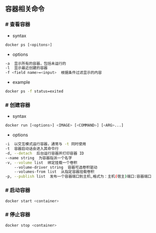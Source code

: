 ## 容器相关命令
### # 查看容器
- syntax
```bash
docker ps [<opitons>]
```
- options
```bash
-a  显示所有的容器，包括未运行的
-l  显示最近创建的容器
-f <field name>=<input>  根据条件过滤显示的内容
```
- example
```bash
docker ps -f status=exited
```
### # 创建容器
- syntax
```bash
docker run [<options>] <IMAGE> [<COMMAND>] [<ARG>...]
```
- options
```bash
-i  以交互模式运行容器，通常与 -t 同时使用
-t  容器启动话会进入其命令行
-d, --detach  后台运行容器并打印容器 ID
--name string  为容器指派一个名字
-v, --volume list  绑定挂载一个卷积  
    --volume-driver string  容器可选卷积驱动
    --volumes-from list  从指定容器挂载卷积
-p, --publish list  发布一个容器端口到主机,格式为：主机(宿主)端口:容器端口
```
### # 启动容器
```bash
docker start <container>
```
### # 停止容器
```bash
docker stop <container>
```